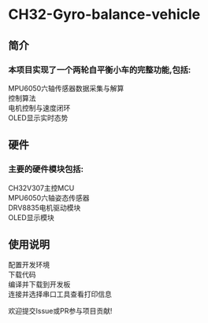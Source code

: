 # CH32-Gyro-balance-vehicle

## 简介
### 本项目实现了一个两轮自平衡小车的完整功能,包括:
MPU6050六轴传感器数据采集与解算  
控制算法  
电机控制与速度闭环  
OLED显示实时态势  

## 硬件
### 主要的硬件模块包括:
CH32V307主控MCU  
MPU6050六轴姿态传感器  
DRV8835电机驱动模块  
OLED显示模块  

## 使用说明

配置开发环境  
下载代码  
编译并下载到开发板  
连接并选择串口工具查看打印信息  


欢迎提交Issue或PR参与项目贡献!

